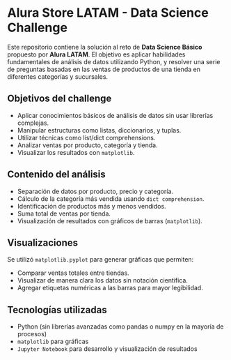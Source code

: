 # Alura Store LATAM - Data Science Challenge

Este repositorio contiene la solución al reto de **Data Science Básico** propuesto por **Alura LATAM**. El objetivo es aplicar habilidades fundamentales de análisis de datos utilizando Python, y resolver una serie de preguntas basadas en las ventas de productos de una tienda en diferentes categorías y sucursales.

## Objetivos del challenge

- Aplicar conocimientos básicos de análisis de datos sin usar librerías complejas.
- Manipular estructuras como listas, diccionarios, y tuplas.
- Utilizar técnicas como list/dict comprehensions.
- Analizar ventas por producto, categoría y tienda.
- Visualizar los resultados con `matplotlib`.

## Contenido del análisis

-  Separación de datos por producto, precio y categoría.
-  Cálculo de la categoría más vendida usando `dict comprehension`.
-  Identificación de productos más y menos vendidos.
-  Suma total de ventas por tienda.
-  Visualización de resultados con gráficos de barras (`matplotlib`).

##  Visualizaciones

Se utilizó `matplotlib.pyplot` para generar gráficas que permiten:

- Comparar ventas totales entre tiendas.
- Visualizar de manera clara los datos sin notación científica.
- Agregar etiquetas numéricas a las barras para mayor legibilidad.

##  Tecnologías utilizadas

- Python (sin librerías avanzadas como pandas o numpy en la mayoría de procesos)
- `matplotlib` para gráficas
- `Jupyter Notebook` para desarrollo y visualización de resultados
